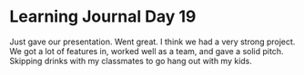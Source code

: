 # Learning Journal Day 19

Just gave our presentation. Went great. I think we had a very strong project. We got a lot of features in, worked well as a team, and gave a solid pitch. Skipping drinks with my classmates to go hang out with my kids.
